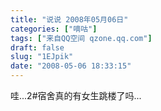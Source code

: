 ```yaml
---
title: "说说 2008年05月06日"
categories: ["嘀咕"]
tags: ["来自QQ空间 qzone.qq.com"]
draft: false
slug: "1EJpik"
date: "2008-05-06 18:33:15"
---
```


哇...2#宿舍真的有女生跳楼了吗...
